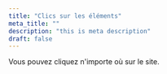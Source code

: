 ```yaml
---
title: "Clics sur les éléments"
meta_title: ""
description: "this is meta description"
draft: false
---
```


Vous pouvez cliquez n'importe où sur le site.